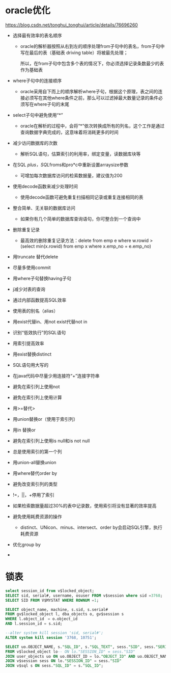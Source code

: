 # oracle优化 

https://blog.csdn.net/tonghui_tonghui/article/details/76696260

- 选择最有效率的表名顺序

  - oracle的解析器按照从右到左的顺序处理from子句中的表名，from子句中写在最后的表（基础表 driving table）将被最先处理；

    所以，在from子句中包含多个表的情况下，你必须选择记录条数最少的表作为基础表

- where子句中的连接顺序

  - oracle采用自下而上的顺序解析where子句，根据这个原理，表之间的连接必须写在其他where条件之前，那么可以过滤掉最大数量记录的条件必须写在where子句的末尾

- select子句中避免使用“*”

  - oracle在解析的过程中，会将“*”依次转换成所有的列名，这个工作是通过查询数据字典完成的，这意味着将消耗更多的时间

- 减少访问数据库的次数

  - 解析SQL语句，估算索引的利用率，绑定变量，读数据库块等

- 在SQL *plus，SQL*froms和pro*c中重新设置arraysize参数

  - 可增加每次数据库访问的检索数据量，建议值为200

- 使用decode函数来减少处理时间

  - 使用decode函数可避免重复扫描相同记录或重复连接相同的表

- 整合简单、无关联的数据库访问

  - 如果你有几个简单的数据库查询语句，你可整合到一个查询中

- 删除重复记录

  - 最高效的删除重复记录方法：delete from emp e where w.rowid >(select min(x.rowid) from emp x where x.emp_no = e.emp_no)

- 用truncate 替代delete

- 尽量多使用commit

- 用where子句替换having子句

- j减少对表的查询

- 通过内部函数提高SQL效率

- 使用表的别名（alias）

- 用exist代替in、用not exist代替not in

- 识别“低效执行”的SQL语句

- 用索引提高效率

- 用exist替换distinct

- SQL语句用大写的

- 在java代码中尽量少用连接符“+”连接字符串

- 避免在索引列上使用not

- 避免在索引列上使用计算

- 用>=替代>

- 用union替换or（使用于索引列）

- 用in 替换or

- 避免在索引列上使用is null和is not null

- 总是使用索引的第一个列

- 用union-all替换union

- 用where替代order by

- 避免改变索引列的类型

- !=，||，+停用了索引

- 如果检索数据量超过30%的表中记录数，使用索引将没有显著的效率提高

- 避免使用耗费资源的操作

  - distinct、UNicon、minus、intersect、order by会启动SQL引擎，执行耗费资源

- 优化group by

- 

# 锁表

```sql
select session_id from v$locked_object;
SELECT sid, serial#, username, osuser FROM v$session where sid =3768;
SELECT SID FROM V$MYSTAT WHERE ROWNUM =1;

SELECT object_name, machine, s.sid, s.serial# 
FROM gv$locked_object l, dba_objects o, gv$session s 
WHERE l.object_id　= o.object_id 
AND l.session_id = s.sid; 

--alter system kill session 'sid, serial#'; 
ALTER system kill session '3768, 10751'; 

SELECT uo.OBJECT_NAME, s."SQL_ID", s."SQL_TEXT", sess."SID", sess."SERIAL#",s.*
FROM v$locked_object lo-- ON lo."SESSION_ID" = sess."SID"
JOIN user_objects uo ON uo.OBJECT_ID = lo."OBJECT_ID" AND uo.OBJECT_NAME = UPPER('tb_shop_store')
JOIN v$session sess ON lo."SESSION_ID" = sess."SID"
JOIN v$sql s ON sess."SQL_ID" = s."SQL_ID";



```

